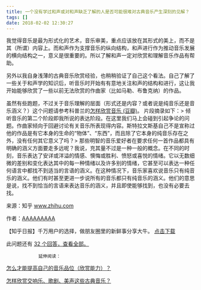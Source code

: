 ```yaml
---
title: 一个没有学过和声或对和声缺乏了解的人是否可能很难对古典音乐产生深刻的见解？
tags: []
date: 2018-02-02 12:30:27
---
```


我觉得音乐是最为形式化的艺术，音乐审美，重点应该放在其形式的美上，而不是其（所谓）内容上。而和声作为支撑音乐的纵向结构，和声进行作为推动音乐发展的横向结构之一，意义是很重要的。所以了解和声一定对欣赏和理解音乐作品有帮助。

另外以我自身浅薄的古典音乐欣赏经验，也稍稍验证了自己这个看法。自己了解了一些关于和声学的知识后，听音乐时开始有有意地关注和声的结构和进行，这让我开始能够欣赏了一些以前无法欣赏的作曲家（比如马勒、布鲁克纳）的作品。

虽然有些跑题，不过关于音乐理解的层面（形式还是内容？或者说是纯音乐还是音乐涵义？）这个问题请参考科普兰的[怎样欣赏音乐 (豆瓣)](//link.zhihu.com/?target=http%3A//book.douban.com/subject/2032347/)。
片段摘录如下：> 倾听音乐的第二个阶段即我所说的表达阶段。在这里我们马上会碰到引起争论的问题。作曲家倾向于回避讨论有关音乐所表现得内容。斯特拉文斯基自己不是宣称过他的作品是有它本身的生命的“物体”、“东西”，而且除了它本身的纯音乐存在之外，没有任何其它意义了吗？> 那些明智的音乐爱好者在要求任何一首作品都具有明确的涵义方面要走多远呢？我说，充其量不过是一种一般的概念。在不同的时刻，音乐表达了安详或洋溢的情感、懊悔或胜利、愤怒或喜悦的情绪。它以无数细微的差别和变化表达其中的每一种情绪以及许多别的情绪，它甚至可以表达一种任何语言中都找不到适当的言语的涵义。在这种情况下，音乐家喜欢说音乐只有纯音乐的涵义。他们有时甚至更进一步说所有的音乐都只有纯音乐的涵义。他们的意思是说，找不到恰当的言语来表达音乐的涵义，并且即使能够找到，也没有必要去找。

来源：知乎 www.zhihu.com

作者：[AAAAAAAAA](http://www.zhihu.com/people/jaufiwur8398jdsf?utm_campaign=rss&utm_medium=rss&utm_source=rss&utm_content=author)

【知乎日报】千万用户的选择，做朋友圈里的新鲜事分享大牛。
        [点击下载](http://daily.zhihu.com?utm_source=rssyanwenzi&utm_campaign=tuijian&utm_medium=rssnormal)

此问题还有 [32 个回答，查看全部。](http://www.zhihu.com/question/20720640/answer/15970927?utm_campaign=rss&utm_medium=rss&utm_source=rss&utm_content=title)

                延伸阅读：

[怎么才能提高自己的音乐品位（欣赏能力）？](http://www.zhihu.com/question/20123870?utm_campaign=rss&utm_medium=rss&utm_source=rss&utm_content=title)

[怎样欣赏交响乐、歌剧、美声这些古典音乐？](http://www.zhihu.com/question/22208507?utm_campaign=rss&utm_medium=rss&utm_source=rss&utm_content=title)